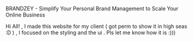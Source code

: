BRANDZEY - Simplify Your Personal Brand Management to Scale Your Online Business

Hi All! , I made this website for my client ( got perm to show it in high seas :D ) , I focused on the styling and the ui . Pls let me know how it is :))) 
